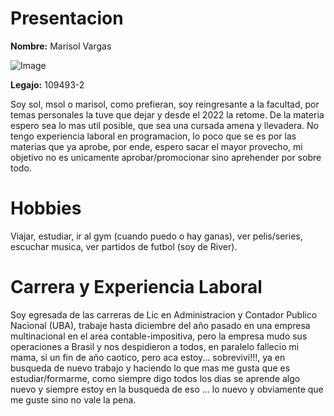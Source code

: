 # Presentacion
**Nombre:**  Marisol Vargas 

![Image](https://github.com/user-attachments/assets/4eef2e1c-6d7d-45b4-83c3-dc23c937a8f8)


**Legajo:** 109493-2

 Soy sol, msol o marisol, como prefieran, soy reingresante a la facultad, por temas personales la tuve que dejar y desde el 2022 la retome. 
 De la materia espero sea lo mas util posible, que sea una cursada amena y llevadera.  No tengo experiencia laboral en 
 programacion, lo poco que se es por las materias que ya aprobe, por ende, espero sacar el mayor provecho, mi objetivo no es unicamente
 aprobar/promocionar sino aprehender por sobre todo.

# Hobbies
Viajar, estudiar, ir al gym (cuando puedo o hay ganas), ver pelis/series, escuchar musica, ver partidos de futbol (soy de River).

# Carrera y Experiencia Laboral
Soy egresada de las carreras de Lic en Administracion y Contador Publico Nacional (UBA), trabaje hasta diciembre del año pasado en una empresa multinacional 
en el area contable-impositiva, pero la empresa mudo sus operaciones a Brasil y nos despidieron a todos, en paralelo fallecio mi mama, si un fin de año caotico, 
pero aca estoy... sobrevivi!!!, ya en busqueda de nuevo trabajo y haciendo lo que mas me gusta que es estudiar/formarme, como siempre digo todos
los dias se aprende algo nuevo y siempre estoy en la busqueda de eso ... lo nuevo y obviamente que me guste sino no vale la pena.
